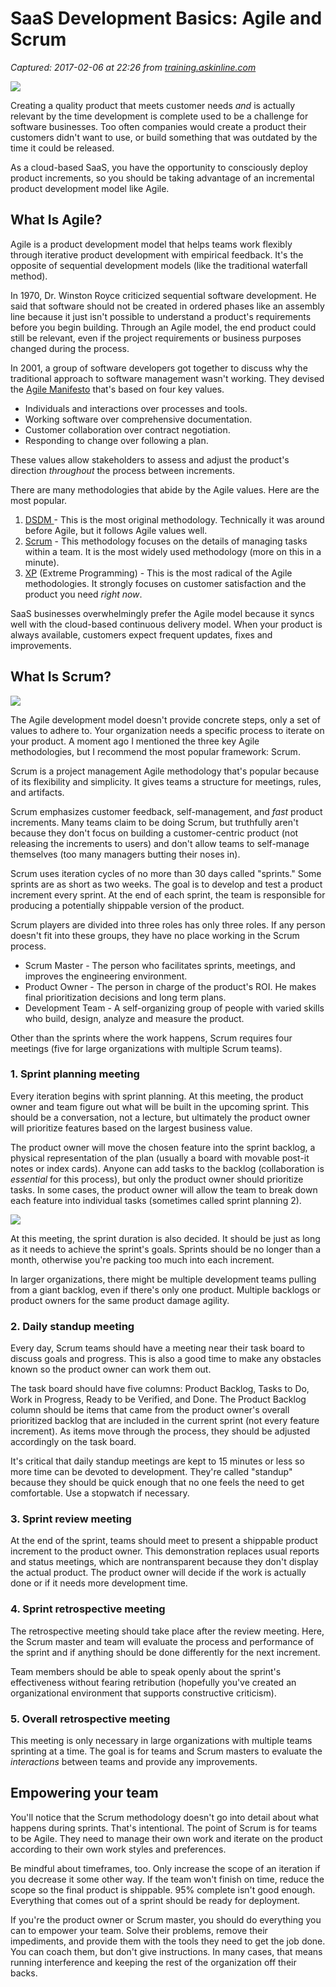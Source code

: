 # SaaS Development Basics: Agile and Scrum

_Captured: 2017-02-06 at 22:26 from [training.askinline.com](http://training.askinline.com/2017/02/06/saas-development-basics-agile-scrum/?utm_content=buffer237fd&utm_medium=social&utm_source=twitter.com&utm_campaign=buffer)_

![](http://training.askinline.com/wp-content/uploads/2017/01/FEATURED_SaaS-Development-Basics-Agile-and-Scrum.jpg)

Creating a quality product that meets customer needs _and_ is actually relevant by the time development is complete used to be a challenge for software businesses. Too often companies would create a product their customers didn't want to use, or build something that was outdated by the time it could be released.

As a cloud-based SaaS, you have the opportunity to consciously deploy product increments, so you should be taking advantage of an incremental product development model like Agile.

## What Is Agile?

Agile is a product development model that helps teams work flexibly through iterative product development with empirical feedback. It's the opposite of sequential development models (like the traditional waterfall method).

In 1970, Dr. Winston Royce criticized sequential software development. He said that software should not be created in ordered phases like an assembly line because it just isn't possible to understand a product's requirements before you begin building. Through an Agile model, the end product could still be relevant, even if the project requirements or business purposes changed during the process.

In 2001, a group of software developers got together to discuss why the traditional approach to software management wasn't working. They devised the [Agile Manifesto](http://agilemanifesto.org/) that's based on four key values.

  * Individuals and interactions over processes and tools.
  * Working software over comprehensive documentation.
  * Customer collaboration over contract negotiation.
  * Responding to change over following a plan.

These values allow stakeholders to assess and adjust the product's direction _throughout_ the process between increments.

There are many methodologies that abide by the Agile values. Here are the most popular.

  1. [DSDM ](http://www.dsdm.org/)- This is the most original methodology. Technically it was around before Agile, but it follows Agile values well.
  2. [Scrum](http://www.controlchaos.com/about/index.php) - This methodology focuses on the details of managing tasks within a team. It is the most widely used methodology (more on this in a minute).
  3. [XP](http://www.extremeprogramming.org/) (Extreme Programming) - This is the most radical of the Agile methodologies. It strongly focuses on customer satisfaction and the product you need _right now_.

SaaS businesses overwhelmingly prefer the Agile model because it syncs well with the cloud-based continuous delivery model. When your product is always available, customers expect frequent updates, fixes and improvements.

## What Is Scrum?

![](http://training.askinline.com/wp-content/uploads/2017/01/scrum-framework.png)

The Agile development model doesn't provide concrete steps, only a set of values to adhere to. Your organization needs a specific process to iterate on your product. A moment ago I mentioned the three key Agile methodologies, but I recommend the most popular framework: Scrum.

Scrum is a project management Agile methodology that's popular because of its flexibility and simplicity. It gives teams a structure for meetings, rules, and artifacts.

Scrum emphasizes customer feedback, self-management, and _fast_ product increments. Many teams claim to be doing Scrum, but truthfully aren't because they don't focus on building a customer-centric product (not releasing the increments to users) and don't allow teams to self-manage themselves (too many managers butting their noses in).

Scrum uses iteration cycles of no more than 30 days called "sprints." Some sprints are as short as two weeks. The goal is to develop and test a product increment every sprint. At the end of each sprint, the team is responsible for producing a potentially shippable version of the product.

Scrum players are divided into three roles has only three roles. If any person doesn't fit into these groups, they have no place working in the Scrum process.

  * Scrum Master - The person who facilitates sprints, meetings, and improves the engineering environment.
  * Product Owner - The person in charge of the product's ROI. He makes final prioritization decisions and long term plans.
  * Development Team - A self-organizing group of people with varied skills who build, design, analyze and measure the product.

Other than the sprints where the work happens, Scrum requires four meetings (five for large organizations with multiple Scrum teams).

### 1\. Sprint planning meeting

Every iteration begins with sprint planning. At this meeting, the product owner and team figure out what will be built in the upcoming sprint. This should be a conversation, not a lecture, but ultimately the product owner will prioritize features based on the largest business value.

The product owner will move the chosen feature into the sprint backlog, a physical representation of the plan (usually a board with movable post-it notes or index cards). Anyone can add tasks to the backlog (collaboration is _essential_ for this process), but only the product owner should prioritize tasks. In some cases, the product owner will allow the team to break down each feature into individual tasks (sometimes called sprint planning 2).

![](http://training.askinline.com/wp-content/uploads/2017/01/scrum-task-board.jpg)

At this meeting, the sprint duration is also decided. It should be just as long as it needs to achieve the sprint's goals. Sprints should be no longer than a month, otherwise you're packing too much into each increment.

In larger organizations, there might be multiple development teams pulling from a giant backlog, even if there's only one product. Multiple backlogs or product owners for the same product damage agility.

### 2\. Daily standup meeting

Every day, Scrum teams should have a meeting near their task board to discuss goals and progress. This is also a good time to make any obstacles known so the product owner can work them out.

The task board should have five columns: Product Backlog, Tasks to Do, Work in Progress, Ready to be Verified, and Done. The Product Backlog column should be items that came from the product owner's overall prioritized backlog that are included in the current sprint (not every feature increment). As items move through the process, they should be adjusted accordingly on the task board.

It's critical that daily standup meetings are kept to 15 minutes or less so more time can be devoted to development. They're called "standup" because they should be quick enough that no one feels the need to get comfortable. Use a stopwatch if necessary.

### 3\. Sprint review meeting

At the end of the sprint, teams should meet to present a shippable product increment to the product owner. This demonstration replaces usual reports and status meetings, which are nontransparent because they don't display the actual product. The product owner will decide if the work is actually done or if it needs more development time.

### 4\. Sprint retrospective meeting

The retrospective meeting should take place after the review meeting. Here, the Scrum master and team will evaluate the process and performance of the sprint and if anything should be done differently for the next increment.

Team members should be able to speak openly about the sprint's effectiveness without fearing retribution (hopefully you've created an organizational environment that supports constructive criticism).

### 5\. Overall retrospective meeting

This meeting is only necessary in large organizations with multiple teams sprinting at a time. The goal is for teams and Scrum masters to evaluate the _interactions_ between teams and provide any improvements.

## Empowering your team

You'll notice that the Scrum methodology doesn't go into detail about what happens during sprints. That's intentional. The point of Scrum is for teams to be Agile. They need to manage their own work and iterate on the product according to their own work styles and preferences.

Be mindful about timeframes, too. Only increase the scope of an iteration if you decrease it some other way. If the team won't finish on time, reduce the scope so the final product is shippable. 95% complete isn't good enough. Everything that comes out of a sprint should be ready for deployment.

If you're the product owner or Scrum master, you should do everything you can to empower your team. Solve their problems, remove their impediments, and provide them with the tools they need to get the job done. You can coach them, but don't give instructions. In many cases, that means running interference and keeping the rest of the organization off their backs.
